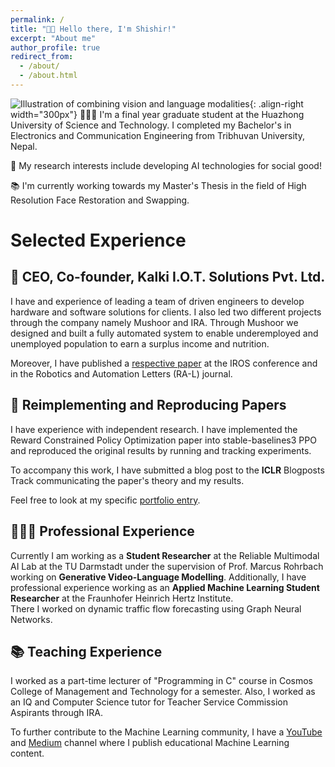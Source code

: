 ```yaml
---
permalink: /
title: "👋🏼 Hello there, I'm Shishir!"
excerpt: "About me"
author_profile: true
redirect_from: 
  - /about/
  - /about.html
---
```




![Illustration of combining vision and language modalities](/images/image_to_text_vis.png){: .align-right width="300px"}
👨🏻‍💻 I'm a final year graduate student at the Huazhong University of Science and Technology. I completed my Bachelor's in Electronics and Communication Engineering from Tribhuvan University, Nepal.

🔬 My research interests include developing AI technologies for social good!

📚 I'm currently working towards my Master's Thesis in the field of High Resolution Face Restoration and Swapping.

# Selected Experience

## 🤖 CEO, Co-founder, Kalki I.O.T. Solutions Pvt. Ltd.
I have and experience of leading a team of driven engineers to develop hardware and software solutions for clients. I also led two different projects through the company namely Mushoor and IRA. Through Mushoor we designed and built a fully automated system to enable underemployed and unemployed population to earn a surplus income and nutrition. 

Moreover, I have published a [respective paper](https://sudo-boris.github.io/publication/2022-Arena-Bench) at the IROS conference and in the Robotics and Automation Letters (RA-L) journal.

## 📜 Reimplementing and Reproducing Papers
I have experience with independent research. I have implemented the Reward Constrained Policy Optimization paper into stable-baselines3 PPO and reproduced the original results by running and tracking experiments.

To accompany this work, I have submitted a blog post to the **ICLR** Blogposts Track communicating the paper's theory and my results.

Feel free to look at my specific [portfolio entry](https://sudo-boris.github.io/portfolio/RCPPO/).

## 👨🏻‍🔬 Professional Experience
Currently I am working as a **Student Researcher** at the Reliable Multimodal AI Lab at the TU Darmstadt under the supervision of Prof. Marcus Rohrbach working on **Generative Video-Language Modelling**.
Additionally, I have professional experience working as an **Applied Machine Learning Student Researcher** at the Fraunhofer Heinrich Hertz Institute. \
There I worked on dynamic traffic flow forecasting using Graph Neural Networks.

## 📚 Teaching Experience
I worked as a part-time lecturer of "Programming in C" course in Cosmos College of Management and Technology for a semester. Also, I worked as an IQ and Computer Science tutor for Teacher Service Commission Aspirants through IRA.

To further contribute to the Machine Learning community, I have a [YouTube](https://www.youtube.com/@borismeinardus) and [Medium](https://medium.com/@boris.meinardus) channel where I publish educational Machine Learning content.







